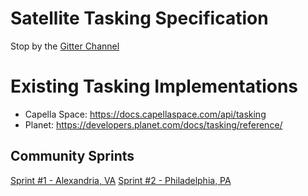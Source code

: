 # Satellite Tasking Specification

Stop by the [Gitter Channel](https://gitter.im/satellite-tasking/community?utm_source=share-link&utm_medium=link&utm_campaign=share-link)


# Existing Tasking Implementations

- Capella Space: https://docs.capellaspace.com/api/tasking
- Planet: https://developers.planet.com/docs/tasking/reference/




## Community Sprints

[Sprint #1 - Alexandria, VA](community-sprints/sprint1-alexandria.md)
[Sprint #2 - Philadelphia, PA](community-sprints/sprint2-philly.md)
